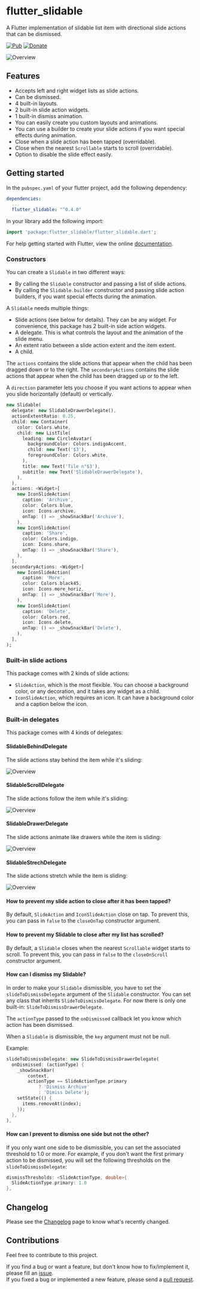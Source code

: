 # flutter_slidable

A Flutter implementation of slidable list item with directional slide actions that can be dismissed.

[![Pub](https://img.shields.io/pub/v/flutter_slidable.svg)](https://pub.dartlang.org/packages/flutter_slidable)
[![Donate](https://img.shields.io/badge/Donate-PayPal-green.svg)](https://www.paypal.com/cgi-bin/webscr?cmd=_s-xclick&hosted_button_id=QTT34M25RDNL6)

![Overview](https://raw.githubusercontent.com/letsar/flutter_slidable/master/doc/images/slidable_overview.gif)

## Features

* Accepts left and right widget lists as slide actions.
* Can be dismissed.
* 4 built-in layouts.
* 2 built-in slide action widgets.
* 1 built-in dismiss animation.
* You can easily create you custom layouts and animations.
* You can use a builder to create your slide actions if you want special effects during animation.
* Close when a slide action has been tapped (overridable).
* Close when the nearest `Scrollable` starts to scroll (overridable).
* Option to disable the slide effect easily.

## Getting started

In the `pubspec.yaml` of your flutter project, add the following dependency:

```yaml
dependencies:
  ...
  flutter_slidable: "^0.4.0"
```

In your library add the following import:

```dart
import 'package:flutter_slidable/flutter_slidable.dart';
```

For help getting started with Flutter, view the online [documentation](https://flutter.io/).

### Constructors
You can create a `Slidable` in two different ways:
* By calling the `Slidable` constructor and passing a list of slide actions.
* By calling the `Slidable.builder` constructor and passing slide action builders, if you want special effects during the animation.

A `Slidable` needs multiple things:

* Slide actions (see below for details). They can be any widget. For convenience, this package has 2 built-in side action widgets.
* A delegate. This is what controls the layout and the animation of the slide menu.
* An extent ratio between a slide action extent and the item extent.
* A child.

The `actions` contains the slide actions that appear when the child has been dragged down or to the right.
The `secondaryActions` contains the slide actions that appear when the child has been dragged up or to the left.

A `direction` parameter lets you choose if you want actions to appear when you slide horizontally (default) or vertically.

```dart
new Slidable(
  delegate: new SlidableDrawerDelegate(),
  actionExtentRatio: 0.25,
  child: new Container(
    color: Colors.white,
    child: new ListTile(
      leading: new CircleAvatar(
        backgroundColor: Colors.indigoAccent,
        child: new Text('$3'),
        foregroundColor: Colors.white,
      ),
      title: new Text('Tile n°$3'),
      subtitle: new Text('SlidableDrawerDelegate'),
    ),
  ),
  actions: <Widget>[
    new IconSlideAction(
      caption: 'Archive',
      color: Colors.blue,
      icon: Icons.archive,
      onTap: () => _showSnackBar('Archive'),
    ),
    new IconSlideAction(
      caption: 'Share',
      color: Colors.indigo,
      icon: Icons.share,
      onTap: () => _showSnackBar('Share'),
    ),
  ],
  secondaryActions: <Widget>[
    new IconSlideAction(
      caption: 'More',
      color: Colors.black45,
      icon: Icons.more_horiz,
      onTap: () => _showSnackBar('More'),
    ),
    new IconSlideAction(
      caption: 'Delete',
      color: Colors.red,
      icon: Icons.delete,
      onTap: () => _showSnackBar('Delete'),
    ),
  ],
);
```

### Built-in slide actions

This package comes with 2 kinds of slide actions:

* `SlideAction`, which is the most flexible. You can choose a background color, or any decoration, and it takes any widget as a child.
* `IconSlideAction`, which requires an icon. It can have a background color and a caption below the icon.

### Built-in delegates

This package comes with 4 kinds of delegates:

#### SlidableBehindDelegate

The slide actions stay behind the item while it's sliding:

![Overview](https://raw.githubusercontent.com/letsar/flutter_slidable/master/doc/images/slidable_behind.gif)

#### SlidableScrollDelegate

The slide actions follow the item while it's sliding:

![Overview](https://raw.githubusercontent.com/letsar/flutter_slidable/master/doc/images/slidable_scroll.gif)

#### SlidableDrawerDelegate

The slide actions animate like drawers while the item is sliding:

![Overview](https://raw.githubusercontent.com/letsar/flutter_slidable/master/doc/images/slidable_drawer.gif)

#### SlidableStrechDelegate

The slide actions stretch while the item is sliding:

![Overview](https://raw.githubusercontent.com/letsar/flutter_slidable/master/doc/images/slidable_stretch.gif)

#### How to prevent my slide action to close after it has been tapped?

By default, `SlideAction` and `IconSlideAction` close on tap.
To prevent this, you can pass in `false` to the `closeOnTap` constructor argument.

#### How to prevent my Slidable to close after my list has scrolled?

By default, a `Slidable` closes when the nearest `Scrollable` widget starts to scroll.
To prevent this, you can pass in `false` to the `closeOnScroll` constructor argument.

#### How can I dismiss my Slidable?
In order to make your `Slidable` dismissible, you have to set the `slideToDismissDelegate` argument of the `Slidable` constructor.
You can set any class that inherits `SlideToDismissDelegate`. For now there is only one built-in: `SlideToDismissDrawerDelegate`.

The `actionType` passed to the `onDismissed` callback let you know which action has been dismissed.

When a `Slidable` is dismissible, the `key` argument must not be null.

Example:

``` dart
slideToDismissDelegate: new SlideToDismissDrawerDelegate(
  onDismissed: (actionType) {
    _showSnackBar(
        context,
        actionType == SlideActionType.primary
            ? 'Dismiss Archive'
            : 'Dimiss Delete');
    setState(() {
      items.removeAt(index);
    });
  },
),
```

#### How can I prevent to dismiss one side but not the other?
If you only want one side to be dismissible, you can set the associated threshold to 1.0 or more.
For example, if you don't want the first primary action to be dismissed, you will set the following thresholds on the `slideToDismissDelegate`:

``` dart
dismissThresholds: <SlideActionType, double>{
  SlideActionType.primary: 1.0
},
```  

## Changelog

Please see the [Changelog](https://github.com/letsar/flutter_slidable/blob/master/CHANGELOG.md) page to know what's recently changed.

## Contributions

Feel free to contribute to this project.

If you find a bug or want a feature, but don't know how to fix/implement it, please fill an [issue](https://github.com/letsar/flutter_slidable/issues).  
If you fixed a bug or implemented a new feature, please send a [pull request](https://github.com/letsar/flutter_slidable/pulls).
